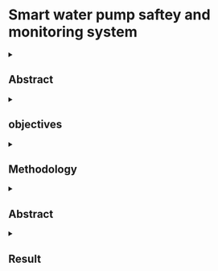 # Smart water pump saftey and monitoring system
<details>
<summary><h2> Abstract </h2> </summary>
<br>
 
The Smart Water Pump Safety and Monitoring System is an IoT-based solution aimed at automating and securing the operation of water pumps in agricultural and domestic environments. This system integrates various sensors and modules, including temperature, rain, water level, tilt sensors, GPS, and Wi-Fi connectivity, to enable intelligent monitoring and control of water pumps. Users can remotely operate the pump and receive real-time alerts through the Blynk mobile application. The system is designed to prevent motor overheating, detect theft or unauthorized movement, and automate pump operation based on environmental conditions. By reducing manual intervention and improving energy efficiency, this project offers a cost-effective and user-friendly solution for modern water management. The system enhances reliability, safety, and ease of operation, with potential applications in agriculture, remote irrigation, and smart city infrastructure.
</details>
<details>
<summary><h2> objectives </h2> </summary>
<br>
 
Develop an IoT-enabled smart system to monitor and control water pumps remotely using sensors, GPS, and the Blynk mobile application for improved user convenience and automation.
Ensure safety and operational efficiency by automatically managing pump activity based on environmental conditions like water level, rain detection, and motor temperature to prevent damage and reduce energy usage.
Enhance security and reliability by integrating theft detection through tilt sensors and real-time location tracking using GPS, along with instant alerts for any anomalies or malfunctions.
</details>
<details>
<summary><h2> Methodology </h2> </summary>
<br>
 
The Smart Water Pump Safety and Monitoring System is implemented using a combination of hardware components and software integration to achieve automated control, safety, and remote accessibility. The ESP8266 microcontroller serves as the core unit, interfacing with sensors and handling wireless communication via Wi-Fi. A variety of sensors are used to monitor key parameters: a rain sensor detects rainfall to turn off the pump, a temperature sensor protects the motor from overheating, a water level sensor ensures timely water refilling, and a tilt sensor detects unauthorized movement, indicating possible theft. A GPS module is included to track the pump's location in case of tampering or theft. The system is connected to the Blynk mobile application, allowing users to monitor and control the pump remotely while receiving real-time notifications and alerts. This integration ensures continuous monitoring and intelligent decision-making, significantly reducing the need for manual intervention and enhancing the reliability and safety of the water pumping system.

 ### Block Diagram
![image](https://github.com/user-attachments/assets/16fe81d6-1d8a-463d-a87b-407fea568d2f)
</details>
<details>
<summary><h2> Abstract </h2> </summary>
<br>

### Circuit Diagram
![WhatsApp Image 2025-05-31 at 12 25 02_f73c8c18](https://github.com/user-attachments/assets/5306f411-af35-417e-9fd4-03cae78041a8)
</details>
<details>
<summary><h2> Result </h2> </summary>
<br>

# Result
![WhatsApp Image 2025-05-31 at 12 30 28_5ed4fd08](https://github.com/user-attachments/assets/f539a1d3-1388-4854-a874-3db41ba79801)
![image](https://github.com/user-attachments/assets/32994584-0974-488a-8fc7-0ca696b6f67e)
</details>


